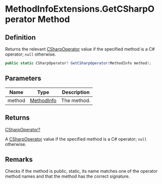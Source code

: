 # MethodInfoExtensions.GetCSharpOperator Method
## Definition

Returns the relevant [CSharpOperator](MrKWatkins.Reflection.CSharpOperator.md) value if the specified method is a C# operator; `null` otherwise.

```c#
public static CSharpOperator? GetCSharpOperator(MethodInfo method);
```

## Parameters

| Name | Type | Description |
| ---- | ---- | ----------- |
| method | [MethodInfo](https://learn.microsoft.com/en-gb/dotnet/api/System.Reflection.MethodInfo) | The method. |

## Returns

[CSharpOperator?](https://learn.microsoft.com/en-gb/dotnet/api/System.Nullable-1)

A [CSharpOperator](MrKWatkins.Reflection.CSharpOperator.md) value if the specified method is a C# operator; `null` otherwise.
## Remarks

Checks if the method is public, static, its name matches one of the operator method names and that the method has the correct signature.
